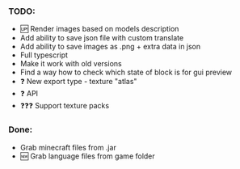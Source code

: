 ### TODO:
 - 🆙 Render images based on models description
 - Add ability to save json file with custom translate
 - Add ability to save images as .png + extra data in json
 - Full typescript
 - Make it work with old versions
 - Find a way how to check which state of block is for gui preview
 - ❓ New export type - texture "atlas"
 - ❓ API
 - ❓❓❓ Support texture packs

### Done:
 - Grab minecraft files from .jar
 - 🆕 Grab language files from game folder
